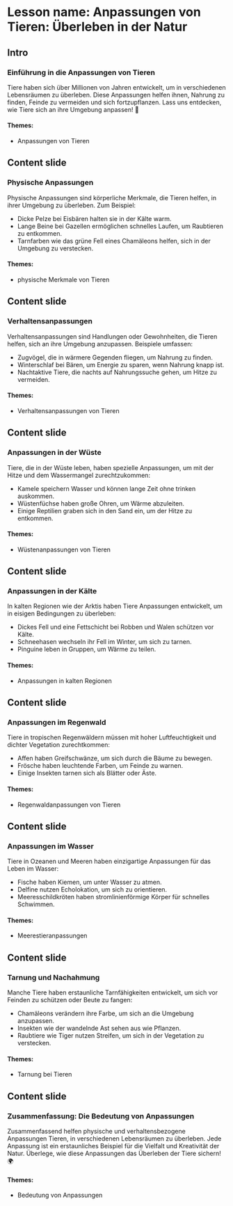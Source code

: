 # Lesson name: Anpassungen von Tieren: Überleben in der Natur

## Intro

### Einführung in die Anpassungen von Tieren

Tiere haben sich über Millionen von Jahren entwickelt, um in verschiedenen Lebensräumen zu überleben. Diese Anpassungen helfen ihnen, Nahrung zu finden, Feinde zu vermeiden und sich fortzupflanzen. Lass uns entdecken, wie Tiere sich an ihre Umgebung anpassen! 🐾

#### **Themes:**
- Anpassungen von Tieren

## Content slide

### Physische Anpassungen

Physische Anpassungen sind körperliche Merkmale, die Tieren helfen, in ihrer Umgebung zu überleben. Zum Beispiel:
- Dicke Pelze bei Eisbären halten sie in der Kälte warm.
- Lange Beine bei Gazellen ermöglichen schnelles Laufen, um Raubtieren zu entkommen.
- Tarnfarben wie das grüne Fell eines Chamäleons helfen, sich in der Umgebung zu verstecken.

#### **Themes:**
- physische Merkmale von Tieren

## Content slide

### Verhaltensanpassungen

Verhaltensanpassungen sind Handlungen oder Gewohnheiten, die Tieren helfen, sich an ihre Umgebung anzupassen. Beispiele umfassen:
- Zugvögel, die in wärmere Gegenden fliegen, um Nahrung zu finden.
- Winterschlaf bei Bären, um Energie zu sparen, wenn Nahrung knapp ist.
- Nachtaktive Tiere, die nachts auf Nahrungssuche gehen, um Hitze zu vermeiden.

#### **Themes:**
- Verhaltensanpassungen von Tieren

## Content slide

### Anpassungen in der Wüste

Tiere, die in der Wüste leben, haben spezielle Anpassungen, um mit der Hitze und dem Wassermangel zurechtzukommen:
- Kamele speichern Wasser und können lange Zeit ohne trinken auskommen.
- Wüstenfüchse haben große Ohren, um Wärme abzuleiten.
- Einige Reptilien graben sich in den Sand ein, um der Hitze zu entkommen.

#### **Themes:**
- Wüstenanpassungen von Tieren

## Content slide

### Anpassungen in der Kälte

In kalten Regionen wie der Arktis haben Tiere Anpassungen entwickelt, um in eisigen Bedingungen zu überleben:
- Dickes Fell und eine Fettschicht bei Robben und Walen schützen vor Kälte.
- Schneehasen wechseln ihr Fell im Winter, um sich zu tarnen.
- Pinguine leben in Gruppen, um Wärme zu teilen.

#### **Themes:**
- Anpassungen in kalten Regionen

## Content slide

### Anpassungen im Regenwald

Tiere in tropischen Regenwäldern müssen mit hoher Luftfeuchtigkeit und dichter Vegetation zurechtkommen:
- Affen haben Greifschwänze, um sich durch die Bäume zu bewegen.
- Frösche haben leuchtende Farben, um Feinde zu warnen.
- Einige Insekten tarnen sich als Blätter oder Äste.

#### **Themes:**
- Regenwaldanpassungen von Tieren

## Content slide

### Anpassungen im Wasser

Tiere in Ozeanen und Meeren haben einzigartige Anpassungen für das Leben im Wasser:
- Fische haben Kiemen, um unter Wasser zu atmen.
- Delfine nutzen Echolokation, um sich zu orientieren.
- Meeresschildkröten haben stromlinienförmige Körper für schnelles Schwimmen.

#### **Themes:**
- Meerestieranpassungen

## Content slide

### Tarnung und Nachahmung

Manche Tiere haben erstaunliche Tarnfähigkeiten entwickelt, um sich vor Feinden zu schützen oder Beute zu fangen:
- Chamäleons verändern ihre Farbe, um sich an die Umgebung anzupassen.
- Insekten wie der wandelnde Ast sehen aus wie Pflanzen.
- Raubtiere wie Tiger nutzen Streifen, um sich in der Vegetation zu verstecken.

#### **Themes:**
- Tarnung bei Tieren

## Content slide

### Zusammenfassung: Die Bedeutung von Anpassungen

Zusammenfassend helfen physische und verhaltensbezogene Anpassungen Tieren, in verschiedenen Lebensräumen zu überleben. Jede Anpassung ist ein erstaunliches Beispiel für die Vielfalt und Kreativität der Natur. Überlege, wie diese Anpassungen das Überleben der Tiere sichern! 🌍

#### **Themes:**
- Bedeutung von Anpassungen

